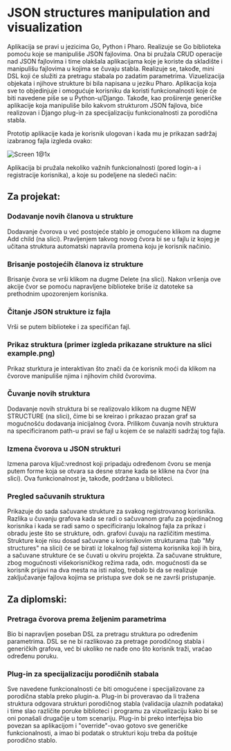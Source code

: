 # JSON structures manipulation and visualization

Aplikacija se pravi u jezicima Go, Python i Pharo.
Realizuje se Go biblioteka pomoću koje se manipuliše JSON fajlovima. Ona bi pružala CRUD operacije nad JSON fajlovima i time olakšala aplikacijama koje je koriste da skladište i manipulišu fajlovima u kojima se čuvaju stabla.
Realizuje se, takođe, mini DSL koji će služiti za pretragu stabala po zadatim parametrima.
Vizuelizacija objekata i njihove strukture bi bila napisana u jeziku Pharo.
Aplikacija koja sve to objedinjuje i omogućuje korisniku da koristi funkcionalnosti koje će biti navedene piše se u Python-u/Django. Takođe, kao proširenje generičke aplikacije koja manipuliše bilo kakvom strukturom JSON fajlova, biće realizovan i Django plug-in za specijalizaciju funkcionalnosti za porodična stabla.

Prototip aplikacije kada je korisnik ulogovan i kada mu je prikazan sadržaj izabranog fajla izgleda ovako:

![Screen 1@1x](https://user-images.githubusercontent.com/41242005/113946793-86492400-9809-11eb-9daa-9e884e64b6a0.png)

Aplikacija bi pružala nekoliko važnih funkcionalnosti (pored login-a i registracije korisnika), a koje su podeljene na sledeći način:

## Za projekat:
### Dodavanje novih članova u strukture

Dodavanje čvorova u već postojeće stablo je omogućeno klikom na dugme Add child (na slici). Pravljenjem takvog novog čvora bi se u fajlu iz kojeg je učitana struktura automatski napravila promena koju je korisnik načinio.

###  Brisanje postojećih članova iz strukture

Brisanje čvora se vrši klikom na dugme Delete (na slici). Nakon vršenja ove akcije čvor se pomoću napravljene biblioteke briše iz datoteke sa prethodnim upozorenjem korisnika.

### Čitanje JSON strukture iz fajla

Vrši se putem biblioteke i za specifičan fajl.

### Prikaz struktura (primer izgleda prikazane strukture na slici example.png)

Prikaz sturktura je interaktivan što znači da će korisnik moći da klikom na čvorove manipuliše njima i njihovim child čvorovima.

### Čuvanje novih struktura

Dodavanje novih struktura bi se realizovalo klikom na dugme NEW STRUCTURE (na slici), čime bi se kreirao i prikazao prazan graf sa mogućnošću dodavanja inicijalnog čvora.
Prilikom čuvanja novih struktura na specificiranom path-u pravi se fajl u kojem će se nalaziti sadržaj tog fajla.

### Izmena čvorova u JSON strukturi

Izmena parova ključ:vrednost koji pripadaju određenom čvoru se menja putem forme koja se otvara sa desne strane kada se klikne na čvor (na slici). Ova funkcionalnost je, takođe, podržana u biblioteci.

### Pregled sačuvanih struktura

Prikazuje do sada sačuvane strukture za svakog registrovanog korisnika.
Razlika u čuvanju grafova kada se radi o sačuvanom grafu za pojedinačnog korisnika i kada se radi samo o specificiranju lokalnog fajla za prikaz i obradu jeste što se strukture, odn. grafovi čuvaju na različitim mestima. Strukture koje nisu dosad sačuvane u korisnikovim strukturama (tab "My structures" na slici) će se birati iz lokalnog fajl sistema korisnika koji ih bira, a sačuvane strukture će se čuvati u okviru projekta. Za sačuvane strukture, zbog mogućnosti višekorisničkog režima rada, odn. mogućnosti da se korisnik prijavi na dva mesta na isti nalog, trebalo bi da se realizuje zaključavanje fajlova kojima se pristupa sve dok se ne završi pristupanje.

## Za diplomski:
### Pretraga čvorova prema željenim parametrima

Bio bi napravljen poseban DSL za pretragu struktura po određenim parametrima. DSL se ne bi razlikovao za pretrage porodičnog stabla i generičkih grafova, već bi ukoliko ne nađe ono što korisnik traži, vraćao određenu poruku.

### Plug-in za specijalizaciju porodičnih stabala

Sve navedene funkcionalnosti će biti omogućene i specijalizovane za porodična stabla preko plugin-a.
Plug-in bi proveravao da li tražena struktura odgovara strukturi porodičnog stabla (validacija ulaznih podataka) i time slao različite poruke biblioteci i programu za vizuelizaciju kako bi se oni ponašali drugačije u tom scenariju.
Plug-in bi preko interfejsa bio povezan sa aplikacijom i "override"-ovao gotovo sve generičke funkcionalnosti, a imao bi podatak o strukturi koju treba da poštuje porodično stablo.
